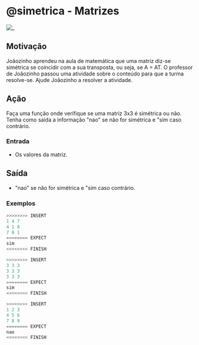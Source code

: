 # @simetrica - Matrizes

![_](https://raw.githubusercontent.com/qxcodefup/arcade/master/base/simetrica/cover.jpg)

## Motivação

Joãozinho aprendeu na aula de matemática que uma matriz diz-se simétrica se coincidir com a sua transposta, ou seja, se A = AT. O professor de Joãozinho passou uma atividade sobre o conteúdo para que a turma resolve-se. Ajude Joãozinho a resolver a atividade.

## Ação

Faça uma função onde verifique se uma matriz 3x3 é simétrica ou não. Tenha como saida a informação "nao" se não for simétrica e "sim caso contrário.

### Entrada

* Os valores da matriz.

## Saída

* "nao" se não for simétrica e "sim caso contrário.

### Exemplos

``` py
>>>>>>>> INSERT
1 4 7
4 1 8
7 8 1
======== EXPECT
sim
<<<<<<<< FINISH
```

```py
>>>>>>>> INSERT
3 3 3
3 3 3
3 3 3
======== EXPECT
sim
<<<<<<<< FINISH
```

```py
>>>>>>>> INSERT
1 2 3
4 5 6
7 8 9
======== EXPECT
nao
<<<<<<<< FINISH
```
